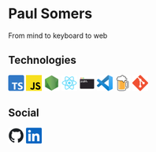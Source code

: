 # Paul Somers

From mind to keyboard to web

## Technologies

[![TypeScript](./img/tech/typescript-32.png)](https://www.typescriptlang.org/)
[![JavaScript](./img/tech/javascript-32.png)](https://www.ecma-international.org/publications-and-standards/standards/ecma-262/)
[![NodeJS](./img/tech/nodejs-32.png)](https://nodejs.org/en/)
[![React](./img/tech/react-32.png)](https://reactjs.org/)
[![zsh](./img/tech/zsh-32.png)](https://ohmyz.sh/)
[![VS Code](./img/tech/vs-code-32.png)](https://code.visualstudio.com/)
[![Brew](./img/tech/brew-32.png)](https://brew.sh/)
[![git](./img/tech/git-32.png)](https://git-scm.com/)

## Social

[![GitHub](./img/social/github-32.png)](https://github.com/shhac)
[![LinkedIn](./img/social/linked-in-32.png)](https://www.linkedin.com/in/p-somers/)
